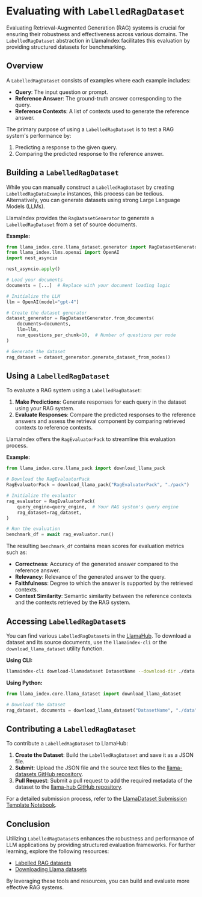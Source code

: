 # Evaluating with `LabelledRagDataset`

Evaluating Retrieval-Augmented Generation (RAG) systems is crucial for ensuring their robustness and effectiveness across various domains. The `LabelledRagDataset` abstraction in LlamaIndex facilitates this evaluation by providing structured datasets for benchmarking.

## Overview

A `LabelledRagDataset` consists of examples where each example includes:

- **Query**: The input question or prompt.
- **Reference Answer**: The ground-truth answer corresponding to the query.
- **Reference Contexts**: A list of contexts used to generate the reference answer.

The primary purpose of using a `LabelledRagDataset` is to test a RAG system's performance by:

1. Predicting a response to the given query.
2. Comparing the predicted response to the reference answer.

## Building a `LabelledRagDataset`

While you can manually construct a `LabelledRagDataset` by creating `LabelledRagDataExample` instances, this process can be tedious. Alternatively, you can generate datasets using strong Large Language Models (LLMs).

LlamaIndex provides the `RagDatasetGenerator` to generate a `LabelledRagDataset` from a set of source documents.

**Example:**

```python
from llama_index.core.llama_dataset.generator import RagDatasetGenerator
from llama_index.llms.openai import OpenAI
import nest_asyncio

nest_asyncio.apply()

# Load your documents
documents = [...]  # Replace with your document loading logic

# Initialize the LLM
llm = OpenAI(model="gpt-4")

# Create the dataset generator
dataset_generator = RagDatasetGenerator.from_documents(
    documents=documents,
    llm=llm,
    num_questions_per_chunk=10,  # Number of questions per node
)

# Generate the dataset
rag_dataset = dataset_generator.generate_dataset_from_nodes()
```

## Using a `LabelledRagDataset`

To evaluate a RAG system using a `LabelledRagDataset`:

1. **Make Predictions**: Generate responses for each query in the dataset using your RAG system.
2. **Evaluate Responses**: Compare the predicted responses to the reference answers and assess the retrieval component by comparing retrieved contexts to reference contexts.

LlamaIndex offers the `RagEvaluatorPack` to streamline this evaluation process.

**Example:**

```python
from llama_index.core.llama_pack import download_llama_pack

# Download the RagEvaluatorPack
RagEvaluatorPack = download_llama_pack("RagEvaluatorPack", "./pack")

# Initialize the evaluator
rag_evaluator = RagEvaluatorPack(
    query_engine=query_engine,  # Your RAG system's query engine
    rag_dataset=rag_dataset,
)

# Run the evaluation
benchmark_df = await rag_evaluator.run()
```

The resulting `benchmark_df` contains mean scores for evaluation metrics such as:

- **Correctness**: Accuracy of the generated answer compared to the reference answer.
- **Relevancy**: Relevance of the generated answer to the query.
- **Faithfulness**: Degree to which the answer is supported by the retrieved contexts.
- **Context Similarity**: Semantic similarity between the reference contexts and the contexts retrieved by the RAG system.

## Accessing `LabelledRagDataset`s

You can find various `LabelledRagDataset`s in the [LlamaHub](https://llamahub.ai/). To download a dataset and its source documents, use the `llamaindex-cli` or the `download_llama_dataset` utility function.

**Using CLI:**

```bash
llamaindex-cli download-llamadataset DatasetName --download-dir ./data
```

**Using Python:**

```python
from llama_index.core.llama_dataset import download_llama_dataset

# Download the dataset
rag_dataset, documents = download_llama_dataset("DatasetName", "./data")
```

## Contributing a `LabelledRagDataset`

To contribute a `LabelledRagDataset` to LlamaHub:

1. **Create the Dataset**: Build the `LabelledRagDataset` and save it as a JSON file.
2. **Submit**: Upload the JSON file and the source text files to the [llama-datasets GitHub repository](https://github.com/emptycrown/llama-datasets).
3. **Pull Request**: Submit a pull request to add the required metadata of the dataset to the [llama-hub GitHub repository](https://github.com/emptycrown/llama-hub).

For a detailed submission process, refer to the [LlamaDataset Submission Template Notebook](https://docs.llamaindex.ai/en/stable/module_guides/evaluating/contributing_llamadatasets/).

## Conclusion

Utilizing `LabelledRagDataset`s enhances the robustness and performance of LLM applications by providing structured evaluation frameworks. For further learning, explore the following resources:

- [Labelled RAG datasets](https://docs.llamaindex.ai/en/stable/examples/llama_dataset/labelled-rag-datasets/)
- [Downloading Llama datasets](https://docs.llamaindex.ai/en/stable/module_guides/evaluating/contributing_llamadatasets/)

By leveraging these tools and resources, you can build and evaluate more effective RAG systems.


